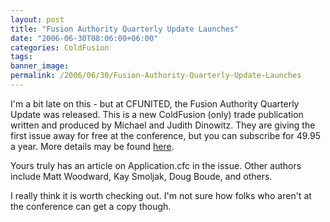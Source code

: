 ```yaml
---
layout: post
title: "Fusion Authority Quarterly Update Launches"
date: "2006-06-30T08:06:00+06:00"
categories: ColdFusion 
tags: 
banner_image: 
permalink: /2006/06/30/Fusion-Authority-Quarterly-Update-Launches
---
```


I'm a bit late on this - but at CFUNITED, the Fusion Authority Quarterly Update was released. This is a new ColdFusion (only) trade publication written and produced by Michael and Judith Dinowitz. They are giving the first issue away for free at the conference, but you can subscribe for 49.95 a year. More details may be found <a href="http://www.fusionauthority.com/News/4628-New-ColdFusion-Technical-Journal-Released-at-CFUNITED.htm">here</a>.

Yours truly has an article on Application.cfc in the issue. Other authors include Matt Woodward, Kay Smoljak, Doug Boude, and others. 

I really think it is worth checking out. I'm not sure how folks who aren't at the conference can get a copy though.